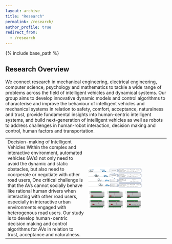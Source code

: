 ```yaml
---
layout: archive
title: "Research"
permalink: /research/
author_profile: true
redirect_from:
  - /research
---
```


{% include base_path %}

## Research Overview
We connect research in mechanical engineering, electrical engineering, computer science, psychology and mathematics to tackle a wide range of problems across the field of intelligent vehicles and dynamical systems. Our group aims to develop innovative dynamic models and control algorithms to characterise and improve the behaviour of intelligent vehicles and mechanical systems in relation to safety, comfort, acceptance, naturalness and trust, provide fundamental insights into human-centric intelligent systems, and build next-generation of intelligent vehicles as well as robots to address challenges in human-robot interaction, decision making and control, human factors and transportation.

<table>
  <tr>
    <td style="width:50%;">
   Decision-making  of Intelligent Vehicles
  Within the complex and interactive environment, automated vehicles (AVs) not only need to avoid the dynamic and static obstacles,  but also need to coorperate or negotiate with other road users,  One critical challenge is that the AVs cannot socially behave   like rational human drivers when interacting with other road users, especially in interactive urban environments engaged with  heterogenous road users.  Our study is to develop human-centric decision making and control algorithms for AVs in relation to trust, acceptance and naturalness.
    </td>
    <td style="width:50%;">
      <img src="/images/a1.jpeg" alt="a1" style="width:70%;">
    </td>
  </tr>
</table>


